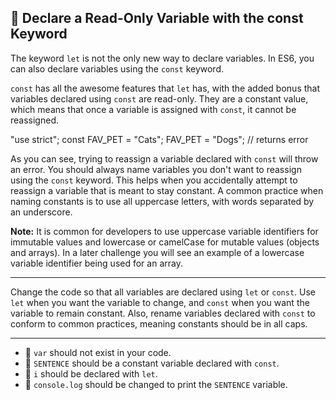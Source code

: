 🚀 Declare a Read-Only Variable with the const Keyword
------------------------------------------------------

The keyword `let` is not the only new way to declare variables. In ES6, you can also declare variables using the `const` keyword.

`const` has all the awesome features that `let` has, with the added bonus that variables declared using `const` are read-only. They are a constant value, which means that once a variable is assigned with `const`, it cannot be reassigned.

"use strict";
const FAV\_PET = "Cats";
FAV\_PET = "Dogs"; // returns error

As you can see, trying to reassign a variable declared with `const` will throw an error. You should always name variables you don't want to reassign using the `const` keyword. This helps when you accidentally attempt to reassign a variable that is meant to stay constant. A common practice when naming constants is to use all uppercase letters, with words separated by an underscore.

**Note:** It is common for developers to use uppercase variable identifiers for immutable values and lowercase or camelCase for mutable values (objects and arrays). In a later challenge you will see an example of a lowercase variable identifier being used for an array.

* * *

Change the code so that all variables are declared using `let` or `const`. Use `let` when you want the variable to change, and `const` when you want the variable to remain constant. Also, rename variables declared with `const` to conform to common practices, meaning constants should be in all caps.

* * *

*   🧪 `var` should not exist in your code.
*   🧪 `SENTENCE` should be a constant variable declared with `const`.
*   🧪 `i` should be declared with `let`.
*   🧪 `console.log` should be changed to print the `SENTENCE` variable.